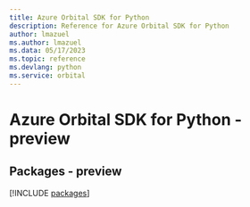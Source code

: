 ```yaml
---
title: Azure Orbital SDK for Python
description: Reference for Azure Orbital SDK for Python
author: lmazuel
ms.author: lmazuel
ms.data: 05/17/2023
ms.topic: reference
ms.devlang: python
ms.service: orbital
---
```

# Azure Orbital SDK for Python - preview
## Packages - preview
[!INCLUDE [packages](orbital-index.md)]